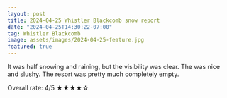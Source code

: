 ```yaml
---
layout: post
title: 2024-04-25 Whistler Blackcomb snow report
date: "2024-04-25T14:30:22-07:00"
tag: Whistler Blackcomb
image: assets/images/2024-04-25-feature.jpg
featured: true
---
```


It was half snowing and raining, but the visibility was clear. The was nice and slushy. The resort was pretty much completely empty.

Overall rate: 4/5 ★★★★☆
